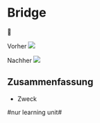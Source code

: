 
# Bridge
🌉

Vorher
![][image-1]

Nachher
![][image-2]

## Zusammenfassung
- Zweck

[image-1]:	https://refactoring.guru/images/patterns/diagrams/bridge/problem-en-2x.png
[image-2]:	https://refactoring.guru/images/patterns/diagrams/bridge/solution-en-2x.png

#nur learning unit#